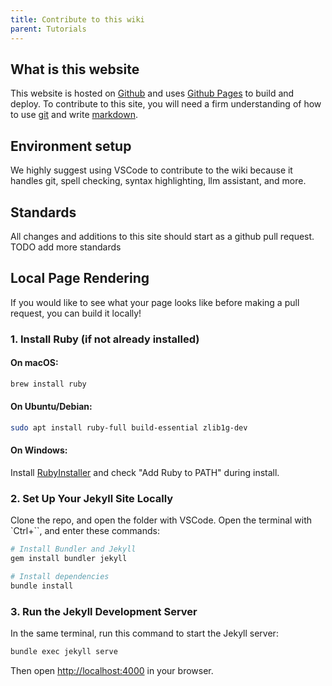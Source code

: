 ```yaml
---
title: Contribute to this wiki
parent: Tutorials
---
```


## What is this website  
This website is hosted on [Github](https://github.com/) and uses [Github Pages](https://pages.github.com/) to build and deploy. To contribute to this site, you will need a firm understanding of how to use [git](https://git-scm.com/) and write [markdown](https://www.markdownguide.org/basic-syntax/). 

## Environment setup  
We highly suggest using VSCode to contribute to the wiki because it handles git, spell checking, syntax highlighting, llm assistant, and more. 

## Standards
All changes and additions to this site should start as a github pull request.  
TODO add more standards

## Local Page Rendering
If you would like to see what your page looks like before making a pull request, you can build it locally!    

### 1. Install Ruby (if not already installed)
#### On macOS:

```bash
brew install ruby
```

#### On Ubuntu/Debian:

```bash
sudo apt install ruby-full build-essential zlib1g-dev
```

#### On Windows:

Install [RubyInstaller](https://rubyinstaller.org/) and check "Add Ruby to PATH" during install.

### 2. Set Up Your Jekyll Site Locally   
Clone the repo, and open the folder with VSCode. Open the terminal with `Ctrl+\``, and enter these commands:

```bash
# Install Bundler and Jekyll
gem install bundler jekyll

# Install dependencies
bundle install
```

### 3. Run the Jekyll Development Server

In the same terminal, run this command to start the Jekyll server:

```bash
bundle exec jekyll serve
```

Then open [http://localhost:4000](http://localhost:4000) in your browser.
